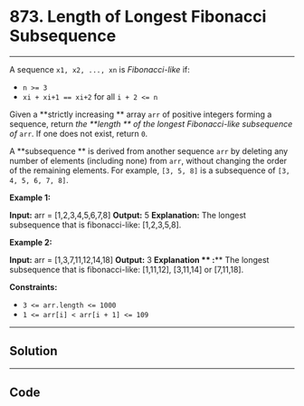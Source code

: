 # 873. Length of Longest Fibonacci Subsequence

---

A sequence `x1, x2, ..., xn` is _Fibonacci-like_ if:

  * `n >= 3`
  * `xi + xi+1 == xi+2` for all `i + 2 <= n`



Given a **strictly increasing ** array `arr` of positive integers forming a sequence, return _the **length ** of the longest Fibonacci-like subsequence of_ `arr`. If one does not exist, return `0`.

A **subsequence ** is derived from another sequence `arr` by deleting any number of elements (including none) from `arr`, without changing the order of the remaining elements. For example, `[3, 5, 8]` is a subsequence of `[3, 4, 5, 6, 7, 8]`.

 

**Example 1:**


**Input:** arr = [1,2,3,4,5,6,7,8]
**Output:** 5
**Explanation:** The longest subsequence that is fibonacci-like: [1,2,3,5,8].

**Example 2:**


**Input:** arr = [1,3,7,11,12,14,18]
**Output:** 3
**Explanation ** :**** The longest subsequence that is fibonacci-like: [1,11,12], [3,11,14] or [7,11,18].

 

**Constraints:**

  * `3 <= arr.length <= 1000`
  * `1 <= arr[i] < arr[i + 1] <= 109`

---

## Solution



---

## Code
```python


```